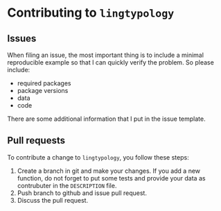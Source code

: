 # Contributing to `lingtypology`

## Issues

When filing an issue, the most important thing is to include a minimal reproducible example so that I can quickly verify the problem. So please include:

* required packages
* package versions
* data
* code

There are some additional information that I put in the issue template.

## Pull requests

To contribute a change to `lingtypology`, you follow these steps:

1. Create a branch in git and make your changes. If you add a new function, do not forget to put some tests and provide your data as contrubuter in the `DESCRIPTION` file.
2. Push branch to github and issue pull request.
3. Discuss the pull request.
